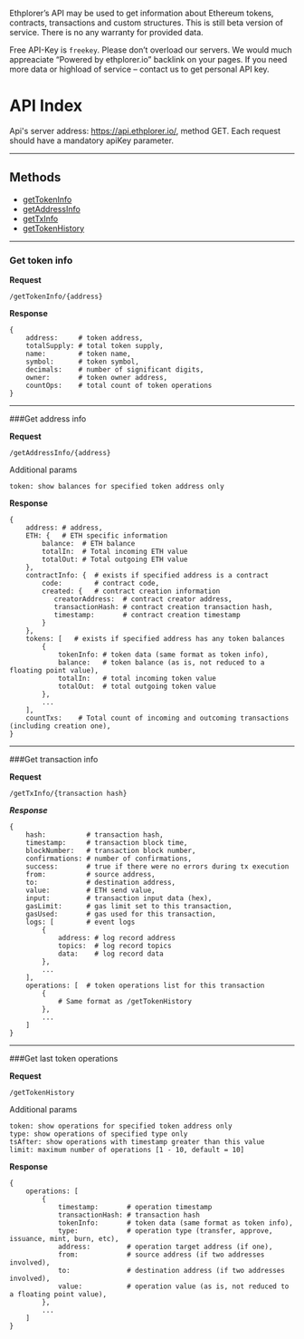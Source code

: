 Ethplorer’s API may be used to get information about Ethereum tokens, contracts, transactions and custom structures. This is still beta version of service. There is no any warranty for provided data.

Free API-Key is `freekey`. Please don’t overload our servers. We would much appreaciate “Powered by ethplorer.io” backlink on your pages.
If you need more data or highload of service – contact us to get personal API key. 

# API Index
Api's server address: https://api.ethplorer.io/, method GET.
Each request should have a mandatory apiKey parameter.
***
## Methods

* [getTokenInfo](#get-token-info)
* [getAddressInfo](#get-address-info)
* [getTxInfo](#get-transaction-info)
* [getTokenHistory](#get-last-token-operations)

***

### Get token info

**Request**

    /getTokenInfo/{address}

**Response**

    {
        address:     # token address,
        totalSupply: # total token supply,
        name:        # token name,
        symbol:      # token symbol,
        decimals:    # number of significant digits,
        owner:       # token owner address,
        countOps:    # total count of token operations
    }

***

###Get address info

**Request**

    /getAddressInfo/{address}
Additional params

    token: show balances for specified token address only

**Response**

    {
        address: # address,
        ETH: {   # ETH specific information
            balance:  # ETH balance
            totalIn:  # Total incoming ETH value
            totalOut: # Total outgoing ETH value
        },
        contractInfo: {  # exists if specified address is a contract
            code:        # contract code,
            created: {   # contract creation information
               creatorAddress:  # contract creator address,
               transactionHash: # contract creation transaction hash,
               timestamp:       # contract creation timestamp
            }
        },
        tokens: [   # exists if specified address has any token balances
            {
                tokenInfo: # token data (same format as token info),
                balance:   # token balance (as is, not reduced to a floating point value),
                totalIn:   # total incoming token value
                totalOut:  # total outgoing token value
            },
            ...
        ],
        countTxs:    # Total count of incoming and outcoming transactions (including creation one),
    }
***

###Get transaction info

**Request**

    /getTxInfo/{transaction hash}

***Response***

    {
        hash:          # transaction hash,
        timestamp:     # transaction block time,
        blockNumber:   # transaction block number,
        confirmations: # number of confirmations,
        success:       # true if there were no errors during tx execution
        from:          # source address,
        to:            # destination address,
        value:         # ETH send value,
        input:         # transaction input data (hex),
        gasLimit:      # gas limit set to this transaction,
        gasUsed:       # gas used for this transaction,
        logs: [        # event logs
            {
                address: # log record address
                topics:  # log record topics
                data:    # log record data
            },
            ...
        ],
        operations: [  # token operations list for this transaction
            {
                # Same format as /getTokenHistory
            },
            ...
        ]
    }
***

###Get last token operations

**Request**

    /getTokenHistory

Additional params

    token: show operations for specified token address only
    type: show operations of specified type only
    tsAfter: show operations with timestamp greater than this value
    limit: maximum number of operations [1 - 10, default = 10]

**Response**

    {
        operations: [
            {
                timestamp:       # operation timestamp
                transactionHash: # transaction hash
                tokenInfo:       # token data (same format as token info),
                type:            # operation type (transfer, approve, issuance, mint, burn, etc),
                address:         # operation target address (if one),
                from:            # source address (if two addresses involved),
                to:              # destination address (if two addresses involved),
                value:           # operation value (as is, not reduced to a floating point value),
            },
            ...
        ]
    }